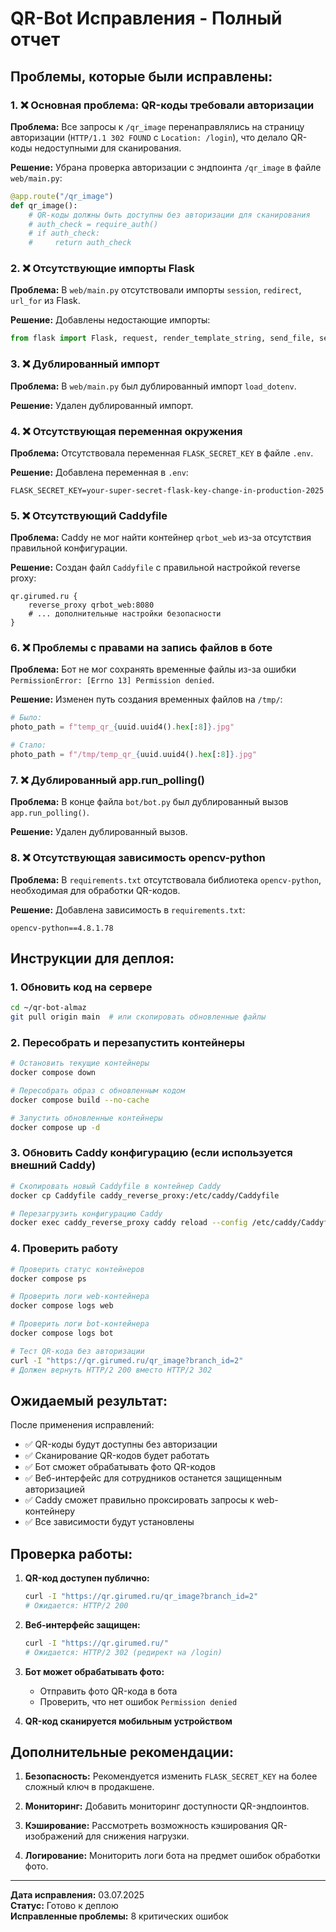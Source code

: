 # QR-Bot Исправления - Полный отчет

## Проблемы, которые были исправлены:

### 1. ❌ Основная проблема: QR-коды требовали авторизации
**Проблема:** Все запросы к `/qr_image` перенаправлялись на страницу авторизации (`HTTP/1.1 302 FOUND` с `Location: /login`), что делало QR-коды недоступными для сканирования.

**Решение:** Убрана проверка авторизации с эндпоинта `/qr_image` в файле `web/main.py`:
```python
@app.route("/qr_image")
def qr_image():
    # QR-коды должны быть доступны без авторизации для сканирования
    # auth_check = require_auth()
    # if auth_check:
    #     return auth_check
```

### 2. ❌ Отсутствующие импорты Flask
**Проблема:** В `web/main.py` отсутствовали импорты `session`, `redirect`, `url_for` из Flask.

**Решение:** Добавлены недостающие импорты:
```python
from flask import Flask, request, render_template_string, send_file, session, redirect, url_for
```

### 3. ❌ Дублированный импорт
**Проблема:** В `web/main.py` был дублированный импорт `load_dotenv`.

**Решение:** Удален дублированный импорт.

### 4. ❌ Отсутствующая переменная окружения
**Проблема:** Отсутствовала переменная `FLASK_SECRET_KEY` в файле `.env`.

**Решение:** Добавлена переменная в `.env`:
```
FLASK_SECRET_KEY=your-super-secret-flask-key-change-in-production-2025
```

### 5. ❌ Отсутствующий Caddyfile
**Проблема:** Caddy не мог найти контейнер `qrbot_web` из-за отсутствия правильной конфигурации.

**Решение:** Создан файл `Caddyfile` с правильной настройкой reverse proxy:
```
qr.girumed.ru {
    reverse_proxy qrbot_web:8080
    # ... дополнительные настройки безопасности
}
```

### 6. ❌ Проблемы с правами на запись файлов в боте
**Проблема:** Бот не мог сохранять временные файлы из-за ошибки `PermissionError: [Errno 13] Permission denied`.

**Решение:** Изменен путь создания временных файлов на `/tmp/`:
```python
# Было:
photo_path = f"temp_qr_{uuid.uuid4().hex[:8]}.jpg"

# Стало:
photo_path = f"/tmp/temp_qr_{uuid.uuid4().hex[:8]}.jpg"
```

### 7. ❌ Дублированный app.run_polling()
**Проблема:** В конце файла `bot/bot.py` был дублированный вызов `app.run_polling()`.

**Решение:** Удален дублированный вызов.

### 8. ❌ Отсутствующая зависимость opencv-python
**Проблема:** В `requirements.txt` отсутствовала библиотека `opencv-python`, необходимая для обработки QR-кодов.

**Решение:** Добавлена зависимость в `requirements.txt`:
```
opencv-python==4.8.1.78
```

## Инструкции для деплоя:

### 1. Обновить код на сервере
```bash
cd ~/qr-bot-almaz
git pull origin main  # или скопировать обновленные файлы
```

### 2. Пересобрать и перезапустить контейнеры
```bash
# Остановить текущие контейнеры
docker compose down

# Пересобрать образ с обновленным кодом
docker compose build --no-cache

# Запустить обновленные контейнеры
docker compose up -d
```

### 3. Обновить Caddy конфигурацию (если используется внешний Caddy)
```bash
# Скопировать новый Caddyfile в контейнер Caddy
docker cp Caddyfile caddy_reverse_proxy:/etc/caddy/Caddyfile

# Перезагрузить конфигурацию Caddy
docker exec caddy_reverse_proxy caddy reload --config /etc/caddy/Caddyfile
```

### 4. Проверить работу
```bash
# Проверить статус контейнеров
docker compose ps

# Проверить логи web-контейнера
docker compose logs web

# Проверить логи bot-контейнера
docker compose logs bot

# Тест QR-кода без авторизации
curl -I "https://qr.girumed.ru/qr_image?branch_id=2"
# Должен вернуть HTTP/2 200 вместо HTTP/2 302
```

## Ожидаемый результат:

После применения исправлений:
- ✅ QR-коды будут доступны без авторизации
- ✅ Сканирование QR-кодов будет работать
- ✅ Бот сможет обрабатывать фото QR-кодов
- ✅ Веб-интерфейс для сотрудников останется защищенным авторизацией
- ✅ Caddy сможет правильно проксировать запросы к web-контейнеру
- ✅ Все зависимости будут установлены

## Проверка работы:

1. **QR-код доступен публично:**
   ```bash
   curl -I "https://qr.girumed.ru/qr_image?branch_id=2"
   # Ожидается: HTTP/2 200
   ```

2. **Веб-интерфейс защищен:**
   ```bash
   curl -I "https://qr.girumed.ru/"
   # Ожидается: HTTP/2 302 (редирект на /login)
   ```

3. **Бот может обрабатывать фото:**
   - Отправить фото QR-кода в бота
   - Проверить, что нет ошибок `Permission denied`

4. **QR-код сканируется мобильным устройством**

## Дополнительные рекомендации:

1. **Безопасность:** Рекомендуется изменить `FLASK_SECRET_KEY` на более сложный ключ в продакшене.

2. **Мониторинг:** Добавить мониторинг доступности QR-эндпоинтов.

3. **Кэширование:** Рассмотреть возможность кэширования QR-изображений для снижения нагрузки.

4. **Логирование:** Мониторить логи бота на предмет ошибок обработки фото.

---
**Дата исправления:** 03.07.2025  
**Статус:** Готово к деплою  
**Исправленные проблемы:** 8 критических ошибок
